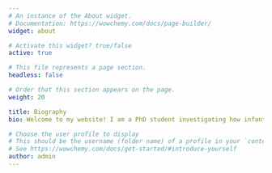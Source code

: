 ```yaml
---
# An instance of the About widget.
# Documentation: https://wowchemy.com/docs/page-builder/
widget: about

# Activate this widget? true/false
active: true

# This file represents a page section.
headless: false

# Order that this section appears on the page.
weight: 20

title: Biography
bio: Welcome to my website! I am a PhD student investigating how infants discover, explore and learn the speech sounds of their first language. To do this, I use techniques from acoustic phonetics, Bayesian statistics, and meta-science. If you are interested in having a chat, I'd love to hear from you!

# Choose the user profile to display
# This should be the username (folder name) of a profile in your `content/authors/` folder.
# See https://wowchemy.com/docs/get-started/#introduce-yourself
author: admin
---
```

